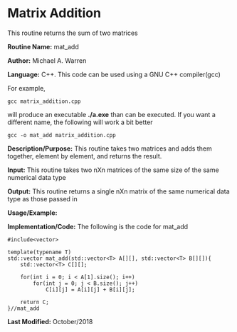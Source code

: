 # Matrix Addition 
This routine returns the sum of two matrices

**Routine Name:**           mat_add

**Author:** Michael A. Warren

**Language:** C++. This code can be used using a GNU C++ compiler(gcc)

For example,

    gcc matrix_addition.cpp

will produce an executable **./a.exe** than can be executed. If you want a different name, the following will work a bit
better

    gcc -o mat_add matrix_addition.cpp

**Description/Purpose:** This routine takes two matrices and adds them together, element by element, and returns the result.

**Input:** This routine takes two nXn matrices of the same size of the same numerical data type

**Output:** This routine returns a single nXn matrix of the same numerical data type as those passed in

**Usage/Example:**

<basic example>
<give the output of the exampled input, if needed>
<how to interpret the output>

**Implementation/Code:** The following is the code for mat_add

    #include<vector>
    
    template(typename T)
    std::vector mat_add(std::vector<T> A[][], std::vector<T> B[][]){
        std::vector<T> C[][];
    
        for(int i = 0; i < A[1].size(); i++)
            for(int j = 0; j < B.size(); j++)
                C[i][j] = A[i][j] + B[i][j];
    
        return C;
    }//mat_add


**Last Modified:** October/2018
